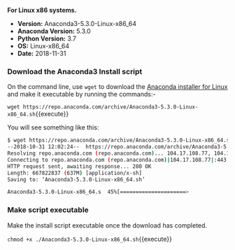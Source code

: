 **For Linux x86 systems.**

- **Version:** Anaconda3-5.3.0-Linux-x86_64
- **Anaconda Version:** 5.3.0
- **Python Version:** 3.7
- **OS:** Linux-x86_64
- **Date:** 2018-11-31

### Download the Anaconda3 Install script
On the command line, use `wget` to download the [Anaconda installer for Linux](https://www.anaconda.com/download/#linux) and make it executable by running the commands:-

`wget https://repo.anaconda.com/archive/Anaconda3-5.3.0-Linux-x86_64.sh`{{execute}}

You will see something like this:

```bash
$ wget https://repo.anaconda.com/archive/Anaconda3-5.3.0-Linux-x86_64.sh
--2018-10-31 12:02:24--  https://repo.anaconda.com/archive/Anaconda3-5.3.0-Linux-x86_64.sh
Resolving repo.anaconda.com (repo.anaconda.com)... 104.17.108.77, 104.17.111.77, 104.17.109.77, ...
Connecting to repo.anaconda.com (repo.anaconda.com)|104.17.108.77|:443... connected.
HTTP request sent, awaiting response... 200 OK
Length: 667822837 (637M) [application/x-sh]
Saving to: ‘Anaconda3-5.3.0-Linux-x86_64.sh’

Anaconda3-5.3.0-Linux-x86_64.s  45%[=====================>                            ] 288.47M  47.0MB/s    eta 8s
```
### Make script executable
Make the install script executable once the download has completed.

`chmod +x ./Anaconda3-5.3.0-Linux-x86_64.sh`{{execute}}
